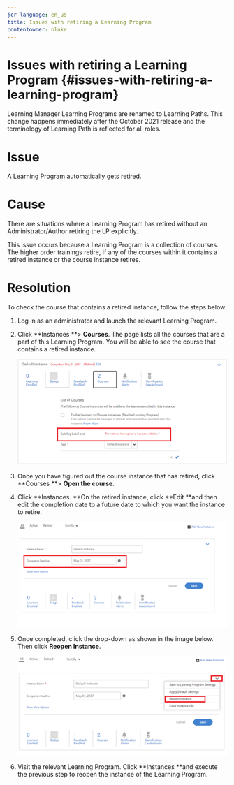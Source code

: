 ```yaml
---
jcr-language: en_us
title: Issues with retiring a Learning Program
contentowner: nluke
---
```



# Issues with retiring a Learning Program {#issues-with-retiring-a-learning-program}

Learning Manager Learning Programs are renamed to Learning Paths. This change happens immediately after the October 2021 release and the terminology of Learning Path is reflected for all roles.

# **Issue**

A Learning Program automatically gets retired.

# **Cause**

There are situations where a Learning Program has retired without an Administrator/Author retiring the LP explicitly.

This issue occurs because a Learning Program is a collection of courses. The higher order trainings retire, if any of the courses within it contains a retired instance or the course instance retires.

# **Resolution**

To check the course that contains a retired instance, follow the steps below:

1. Log in as an administrator and launch the relevant Learning Program.  

1. Click **Instances **> **Courses**. The page lists all the courses that are a part of this Learning Program. You will be able to see the course that contains a retired instance. 

   ![](assets/retired-instance.png)

1. Once you have figured out the course instance that has retired, click **Courses **> **Open the course**.   

1. Click **Instances. **On the retired instance, click **Edit **and then edit the completion date to a future date to which you want the instance to retire. 

   ![](assets/completion-date.png)

1. Once completed, click the drop-down as shown in the image below. Then click **Reopen Instance**.

   ![](assets/re-open-instance.png)

1. Visit the relevant Learning Program. Click **Instances **and execute the previous step to reopen the instance of the Learning Program.

     